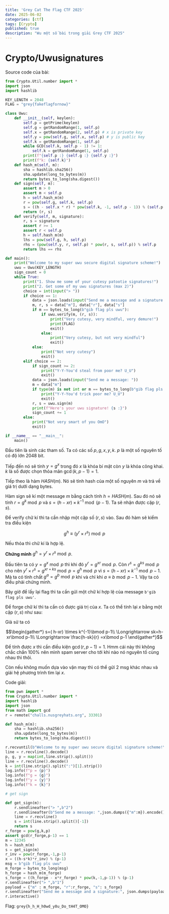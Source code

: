 ```yaml
---
title: 'Grey Cat The Flag CTF 2025'
date: 2025-06-02 
categories: [ctf]
tags: [Crypto]     
published: true
description: "Wu một số bài trong giải Grey CTF 2025"
---
```

# Crypto/Uwusignatures
Source code của bài:

```python
from Crypto.Util.number import *
import json
import hashlib

KEY_LENGTH = 2048
FLAG = "grey{fakeflagfornow}"

class Uwu:
    def __init__(self, keylen):
        self.p = getPrime(keylen)
        self.g = getRandomRange(1, self.p)
        self.x = getRandomRange(2, self.p) # x is private key
        self.y = pow(self.g, self.x, self.p) # y is public key
        self.k = getRandomRange(1, self.p)
        while GCD(self.k, self.p - 1) != 1:
            self.k = getRandomRange(1, self.p)
        print(f"{self.p :} {self.g :} {self.y :}")
        print(f"k: {self.k}")
    def hash_m(self, m):
        sha = hashlib.sha256()
        sha.update(long_to_bytes(m))
        return bytes_to_long(sha.digest())
    def sign(self, m):
        assert m > 0
        assert m < self.p
        h = self.hash_m(m)
        r = pow(self.g, self.k, self.p)
        s = ((h - self.x * r) * pow(self.k, -1, self.p - 1)) % (self.p - 1) 
        return (r, s)
    def verify(self, m, signature):
        r, s = signature
        assert r >= 1
        assert r < self.p
        h = self.hash_m(m)
        lhs = pow(self.g, h, self.p)
        rhs = (pow(self.y, r, self.p) * pow(r, s, self.p)) % self.p
        return lhs == rhs 

def main():
    print("Welcome to my super uwu secure digital signature scheme!")
    uwu = Uwu(KEY_LENGTH)
    sign_count = 0   
    while True:
        print("1. Show me some of your cutesy patootie signatures!")
        print("2. Get some of my uwu signatures (max 2)")
        choice = int(input("> "))
        if choice == 1:
            data = json.loads(input("Send me a message and a signature: "))
            m, r, s = data["m"], data["r"], data["s"]
            if m == bytes_to_long(b"gib flag pls uwu"):
                if uwu.verify(m, (r, s)):
                    print("Very cutesy, very mindful, very demure!")
                    print(FLAG)
                    exit()
                else:
                    print("Very cutesy, but not very mindful")
                    exit()
            else:
                print("Not very cutesy")
                exit()
        elif choice == 2:
            if sign_count >= 2:
                print("Y-Y-You'd steal from poor me? U_U")
                exit()
            data = json.loads(input("Send me a message: "))
            m = data["m"]
            if type(m) is not int or m == bytes_to_long(b"gib flag pls uwu"):
                print("Y-Y-You'd trick poor me? U_U")
                exit()
            r, s = uwu.sign(m)
            print(f"Here's your uwu signature! {s :}")
            sign_count += 1
        else:
            print("Not very smart of you OmO")
            exit()

if __name__ == "__main__":
    main()
```
Đầu tiên là sinh các tham số. Ta có các số $\displaystyle p,g,x,y,k$. $\displaystyle p$ là một số nguyên tố có độ lớn 2048 bit. 

Tiếp đến nó sẽ tính $\displaystyle y=g^{x}$ trong đó $\displaystyle x$ là khóa bí mật còn $\displaystyle y$ là khóa công khai. $\displaystyle k$ là số được chọn thỏa mãn $\displaystyle \gcd( k,p-1) =1$. 

Tiếp theo là hàm $\displaystyle HASH( m)$. Nó sẽ tính hash của một số nguyên $\displaystyle m$ và trả về giá trị dưới dạng bytes. 

Hàm sign sẽ kí một message $\displaystyle m$ bằng cách tính $\displaystyle h=HASH( m)$. Sau đó nó sẽ tính $\displaystyle r=g^{k}\bmod p$ và $\displaystyle s=( h-xr) \times k^{-1}\bmod( p-1)$. Ta sẽ nhận được cặp $\displaystyle ( r,s)$.

Để verify chữ kí thì ta cần nhập một cặp số $\displaystyle ( r,s)$ vào. Sau đó hàm sẽ kiểm tra điều kiện 

$$\begin{equation*}
g^{h} \equiv \left( y^{r} \times r^{s}\right)\bmod p
\end{equation*}$$

Nếu thỏa thì chữ kí là hợp lệ.

**Chứng minh** $\displaystyle g^{h} =y^{r} \times r^{s}\bmod p$. 

Đầu tiên ta có $\displaystyle y=g^{x}\bmod p$ thì khi đó $\displaystyle y^{r} =g^{xr}\bmod p$. Còn $\displaystyle r^{s} =g^{ks}\bmod p$ cho nên $\displaystyle y^{r} \times r^{s} =g^{xr+ks}\bmod p=g^{h}\bmod p$ vì $\displaystyle s=( h-xr) \times k^{-1}\bmod p-1$. Mà ta có tính chất $\displaystyle g^{a} =g^{b}\bmod p$ khi và chỉ khi $\displaystyle a\equiv b\bmod p-1$. Vậy ta có điều phải chứng minh. 

Bây giờ để lấy lại flag thì ta cần gửi một chữ kí hợp lệ của message `b'gib flag pls uwu'`. 

Để forge chữ kí thì ta cần có được giá trị của $\displaystyle x$. Ta có thể tính lại $\displaystyle x$ bằng một cặp $\displaystyle ( r,s)$ như sau:

Giả sử ta có 

$$\begin{gather*}
s=( h-xr) \times k^{-1}\bmod p-1\\
\Longrightarrow sk=h-xr\bmod p-1\\
\Longrightarrow \frac{h-sk}{r} =x\bmod p-1
\end{gather*}$$

Để tính được $\displaystyle x$ thì cần điều kiện $\displaystyle \gcd( r,p-1) =1$. Hmm cái này thì không chắc chắn 100\% nên mình spam server cho tới khi nào nó nguyên tố cùng nhau thì thôi. 

Còn nếu không muốn dựa vào vận may thì có thể gửi 2 msg khác nhau và giải hệ phương trình tìm lại $x$. 

Code giải:

```python
from pwn import *
from Crypto.Util.number import *
import hashlib 
import json
from math import gcd
r = remote("challs.nusgreyhats.org", 33301)

def hash_m(m):
	sha = hashlib.sha256()
	sha.update(long_to_bytes(m))
	return bytes_to_long(sha.digest())

r.recvuntil(b"Welcome to my super uwu secure digital signature scheme!\n")
line = r.recvline().decode()
p, g, y = map(int,line.strip().split())
line = r.recvline().decode()
k = int(line.strip().split(":")[1].strip())
log.info(f"p = {p}")
log.info(f"g = {g}")
log.info(f"y = {y}")
log.info(f"k = {k}")

# get sign

def get_sign(m):
	r.sendlineafter("> ",b"2")
	r.sendlineafter(b"Send me a message: ",json.dumps({"m":m}).encode())
	line = r.recvline()
	s = int(line.strip().split()[-1])
	return s
r_forge = pow(g,k,p)
assert gcd(r_forge,p-1) == 1
m = 12345
h = hash_m(m)
s = get_sign(m)
r_inv = pow(r_forge,-1,p-1)
x = ((h-s*k)*r_inv) % (p-1)
msg = b"gib flag pls uwu"
m_forge = bytes_to_long(msg)
h_forge = hash_m(m_forge)
s_forge = ((h_forge - x*r_forge) * pow(k,-1,p-1)) % (p-1)
r.sendlineafter("> ",b"1")
payload = {"m" : m_forge, "r":r_forge, "s": s_forge}
r.sendlineafter("Send me a message and a signature:", json.dumps(payload).encode())
r.interactive()
```
Flag: `grey{h_h_H_h0wd_y0u_Do_tH4T_OMO}`
